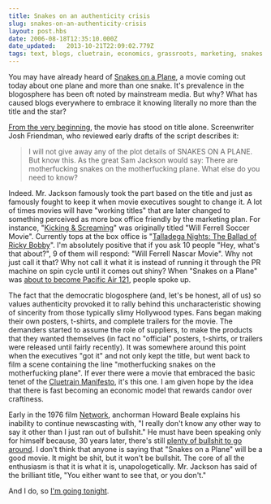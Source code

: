 ```yaml
---
title: Snakes on an authenticity crisis
slug: snakes-on-an-authenticity-crisis
layout: post.hbs
date: 2006-08-18T12:35:10.000Z
date_updated:   2013-10-21T22:09:02.779Z
tags: text, blogs, cluetrain, economics, grassroots, marketing, snakes
---
```


You may have already heard of <a href="http://www.imdb.com/title/tt0417148/" title="'Snakes on a Plane' on IMDB">Snakes on a Plane</a>, a movie coming out today about one plane and more than one snake. It's prevalence in the blogosphere has been oft noted by mainstream media. But why? What has caused blogs everywhere to embrace it knowing literally no more than the title and the star?<!--more-->

<a href="http://hucksblog.blogspot.com/2005/08/snakes-on-motherfucking-plane.html" title="'Snakes on a Motherfucking Plane' on I Find Your Lack of Faith Disturbing">From the very beginning</a>, the movie has stood on title alone. Screenwriter Josh Friendman, who reviewed early drafts of the script describes it:
<blockquote>
I will not give away any of the plot details of SNAKES ON A PLANE. But know this. As the great Sam Jackson would say: There are motherfucking snakes on the motherfucking plane. What else do you need to know?
</blockquote>

Indeed. Mr. Jackson famously took the part based on the title and just as famously fought to keep it when movie executives sought to change it. A lot of times movies will have "working titles" that are later changed to something perceived as more box office friendly by the marketing plan. For instance, "<a href="http://www.imdb.com/title/tt0384642/" title="'Kicking &amp; Screaming' on IMDB">Kicking &amp; Screaming</a>" was originally titled "Will Ferrell Soccer Movie". Currently tops at the box office is "<a href="http://www.imdb.com/title/tt0415306/" title="'Talladega Nights' on IMDB">Talladega Nights: The Ballad of Ricky Bobby</a>". I'm absolutely positive that if you ask 10 people "Hey, what's that about?", 9 of them will respond: "Will Ferrell Nascar Movie". Why not just call it that? Why not call it what it is instead of running it through the PR machine on spin cycle until it comes out shiny? When "Snakes on a Plane" was <a href="http://www.youtube.com/watch?v=LtSnKsHnZd0" title="a dramatization on YouTube">about to become Pacific Air 121</a>, people spoke up.

The fact that the democratic blogosphere (and, let's be honest, all of us) so values authenticity provoked it to rally behind this uncharacteristic showing of sincerity from those typically slimy Hollywood types. Fans began making their own posters, t-shirts, and complete trailers for the movie. The demanders started to assume the role of suppliers, to make the products that they wanted themselves (in fact no "official" posters, t-shirts, or trailers were released until fairly recently). It was somewhere around this point when the executives "got it" and not only kept the title, but went back to film a scene containing the line "motherfucking snakes on the motherfucking plane". If ever there were a movie that embraced the basic tenet of the <a href="http://www.cluetrain.com/" title="I link here a lot, eh?">Cluetrain Manifesto</a>, it's this one. I am given hope by the idea that there is fast becoming an economic model that rewards candor over craftiness.

Early in the 1976 film <a href="http://www.imdb.com/title/tt0074958/" title="'Network' on IMDB">Network</a>, anchorman Howard Beale explains his inability to continue newscasting with, "I really don't know any other way to say it other than I just ran out of bullshit." He must have been speaking only for himself because, 30 years later, there's still <a href="http://www.amazon.com/gp/product/0691122946/" title="'On Bullshit' on Amazon">plenty of bullshit to go around</a>. I don't think that anyone is saying that "Snakes on a Plane" will be a good movie. It might be shit, but it won't be bullshit. The core of all the enthusiasm is that it is what it is, unapologetically. Mr. Jackson has said of the brilliant title, "You either want to see that, or you don't."

And I do, so <a href="http://sods50.org/" title="Suspension of Disbelief Society">I'm going tonight</a>.
